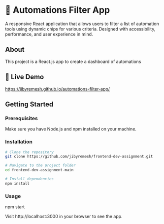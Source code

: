 # 🧠 Automations Filter App
A responsive React application that allows users to filter a list of automation tools using dynamic chips for various criteria. Designed with accessibility, performance, and user experience in mind.

## About
This project is a React.js app to create a dashboard of automations

## 🚀 Live Demo

https://jibyremesh.github.io/automations-filter-app/

## Getting Started

### Prerequisites

Make sure you have Node.js and npm installed on your machine.

### Installation

```bash
# Clone the repository
git clone https://github.com/jibyremesh/frontend-dev-assignment.git

# Navigate to the project folder
cd frontend-dev-assignment-main

# Install dependencies
npm install
```
### Usage

npm start

Visit http://localhost:3000 in your browser to see the app.


